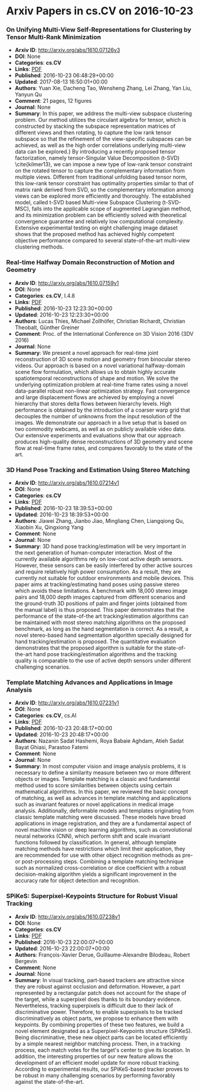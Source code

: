 # Arxiv Papers in cs.CV on 2016-10-23
### On Unifying Multi-View Self-Representations for Clustering by Tensor Multi-Rank Minimization
- **Arxiv ID**: http://arxiv.org/abs/1610.07126v3
- **DOI**: None
- **Categories**: **cs.CV**
- **Links**: [PDF](http://arxiv.org/pdf/1610.07126v3)
- **Published**: 2016-10-23 06:48:29+00:00
- **Updated**: 2017-08-13 16:50:01+00:00
- **Authors**: Yuan Xie, Dacheng Tao, Wensheng Zhang, Lei Zhang, Yan Liu, Yanyun Qu
- **Comment**: 21 pages, 12 figures
- **Journal**: None
- **Summary**: In this paper, we address the multi-view subspace clustering problem. Our method utilizes the circulant algebra for tensor, which is constructed by stacking the subspace representation matrices of different views and then rotating, to capture the low rank tensor subspace so that the refinement of the view-specific subspaces can be achieved, as well as the high order correlations underlying multi-view data can be explored.} By introducing a recently proposed tensor factorization, namely tensor-Singular Value Decomposition (t-SVD) \cite{kilmer13}, we can impose a new type of low-rank tensor constraint on the rotated tensor to capture the complementary information from multiple views. Different from traditional unfolding based tensor norm, this low-rank tensor constraint has optimality properties similar to that of matrix rank derived from SVD, so the complementary information among views can be explored more efficiently and thoroughly. The established model, called t-SVD based Multi-view Subspace Clustering (t-SVD-MSC), falls into the applicable scope of augmented Lagrangian method, and its minimization problem can be efficiently solved with theoretical convergence guarantee and relatively low computational complexity. Extensive experimental testing on eight challenging image dataset shows that the proposed method has achieved highly competent objective performance compared to several state-of-the-art multi-view clustering methods.



### Real-time Halfway Domain Reconstruction of Motion and Geometry
- **Arxiv ID**: http://arxiv.org/abs/1610.07159v1
- **DOI**: None
- **Categories**: **cs.CV**, I.4.8
- **Links**: [PDF](http://arxiv.org/pdf/1610.07159v1)
- **Published**: 2016-10-23 12:23:30+00:00
- **Updated**: 2016-10-23 12:23:30+00:00
- **Authors**: Lucas Thies, Michael Zollhöfer, Christian Richardt, Christian Theobalt, Günther Greiner
- **Comment**: Proc. of the International Conference on 3D Vision 2016 (3DV 2016)
- **Journal**: None
- **Summary**: We present a novel approach for real-time joint reconstruction of 3D scene motion and geometry from binocular stereo videos. Our approach is based on a novel variational halfway-domain scene flow formulation, which allows us to obtain highly accurate spatiotemporal reconstructions of shape and motion. We solve the underlying optimization problem at real-time frame rates using a novel data-parallel robust non-linear optimization strategy. Fast convergence and large displacement flows are achieved by employing a novel hierarchy that stores delta flows between hierarchy levels. High performance is obtained by the introduction of a coarser warp grid that decouples the number of unknowns from the input resolution of the images. We demonstrate our approach in a live setup that is based on two commodity webcams, as well as on publicly available video data. Our extensive experiments and evaluations show that our approach produces high-quality dense reconstructions of 3D geometry and scene flow at real-time frame rates, and compares favorably to the state of the art.



### 3D Hand Pose Tracking and Estimation Using Stereo Matching
- **Arxiv ID**: http://arxiv.org/abs/1610.07214v1
- **DOI**: None
- **Categories**: **cs.CV**
- **Links**: [PDF](http://arxiv.org/pdf/1610.07214v1)
- **Published**: 2016-10-23 18:39:53+00:00
- **Updated**: 2016-10-23 18:39:53+00:00
- **Authors**: Jiawei Zhang, Jianbo Jiao, Mingliang Chen, Liangqiong Qu, Xiaobin Xu, Qingxiong Yang
- **Comment**: None
- **Journal**: None
- **Summary**: 3D hand pose tracking/estimation will be very important in the next generation of human-computer interaction. Most of the currently available algorithms rely on low-cost active depth sensors. However, these sensors can be easily interfered by other active sources and require relatively high power consumption. As a result, they are currently not suitable for outdoor environments and mobile devices. This paper aims at tracking/estimating hand poses using passive stereo which avoids these limitations. A benchmark with 18,000 stereo image pairs and 18,000 depth images captured from different scenarios and the ground-truth 3D positions of palm and finger joints (obtained from the manual label) is thus proposed. This paper demonstrates that the performance of the state-of-the art tracking/estimation algorithms can be maintained with most stereo matching algorithms on the proposed benchmark, as long as the hand segmentation is correct. As a result, a novel stereo-based hand segmentation algorithm specially designed for hand tracking/estimation is proposed. The quantitative evaluation demonstrates that the proposed algorithm is suitable for the state-of-the-art hand pose tracking/estimation algorithms and the tracking quality is comparable to the use of active depth sensors under different challenging scenarios.



### Template Matching Advances and Applications in Image Analysis
- **Arxiv ID**: http://arxiv.org/abs/1610.07231v1
- **DOI**: None
- **Categories**: **cs.CV**, cs.AI
- **Links**: [PDF](http://arxiv.org/pdf/1610.07231v1)
- **Published**: 2016-10-23 20:48:17+00:00
- **Updated**: 2016-10-23 20:48:17+00:00
- **Authors**: Nazanin Sadat Hashemi, Roya Babaie Aghdam, Atieh Sadat Bayat Ghiasi, Parastoo Fatemi
- **Comment**: None
- **Journal**: None
- **Summary**: In most computer vision and image analysis problems, it is necessary to define a similarity measure between two or more different objects or images. Template matching is a classic and fundamental method used to score similarities between objects using certain mathematical algorithms. In this paper, we reviewed the basic concept of matching, as well as advances in template matching and applications such as invariant features or novel applications in medical image analysis. Additionally, deformable models and templates originating from classic template matching were discussed. These models have broad applications in image registration, and they are a fundamental aspect of novel machine vision or deep learning algorithms, such as convolutional neural networks (CNN), which perform shift and scale invariant functions followed by classification. In general, although template matching methods have restrictions which limit their application, they are recommended for use with other object recognition methods as pre- or post-processing steps. Combining a template matching technique such as normalized cross-correlation or dice coefficient with a robust decision-making algorithm yields a significant improvement in the accuracy rate for object detection and recognition.



### SPiKeS: Superpixel-Keypoints Structure for Robust Visual Tracking
- **Arxiv ID**: http://arxiv.org/abs/1610.07238v1
- **DOI**: None
- **Categories**: **cs.CV**
- **Links**: [PDF](http://arxiv.org/pdf/1610.07238v1)
- **Published**: 2016-10-23 22:00:07+00:00
- **Updated**: 2016-10-23 22:00:07+00:00
- **Authors**: François-Xavier Derue, Guillaume-Alexandre Bilodeau, Robert Bergevin
- **Comment**: None
- **Journal**: None
- **Summary**: In visual tracking, part-based trackers are attractive since they are robust against occlusion and deformation. However, a part represented by a rectangular patch does not account for the shape of the target, while a superpixel does thanks to its boundary evidence. Nevertheless, tracking superpixels is difficult due to their lack of discriminative power. Therefore, to enable superpixels to be tracked discriminatively as object parts, we propose to enhance them with keypoints. By combining properties of these two features, we build a novel element designated as a Superpixel-Keypoints structure (SPiKeS). Being discriminative, these new object parts can be located efficiently by a simple nearest neighbor matching process. Then, in a tracking process, each match votes for the target's center to give its location. In addition, the interesting properties of our new feature allows the development of an efficient model update for more robust tracking. According to experimental results, our SPiKeS-based tracker proves to be robust in many challenging scenarios by performing favorably against the state-of-the-art.



